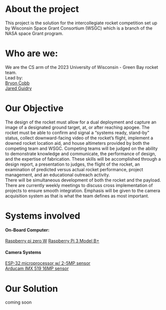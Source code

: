 # About the project  
This project is the solution for the intercollegiate rocket competition set up by Wisconsin Space Grant	
Consortium (WSGC) which is a branch of the NASA  space Grant program.

# Who are we:  
We are the CS arm of the 2023 University of Wisconsin - Green Bay rocket team.   
Lead by:  
[Bryon Cobb](https://www.linkedin.com/in/bryon-cobb-34380a251/)  
[Jared Guidry](https://www.linkedin.com/in/jguidry/)  

# Our Objective  
The design of the rocket must allow for a dual deployment and capture an image of a designated ground target, at, or after reaching apogee. The rocket must be able to confirm and signal a “systems ready, stand-by" status, collect downward-facing video of the rocket’s flight, implement a downed rocket location aid, and house altimeters provided by both the competing team and WSGC.    Competing teams will be judged on the ability to demonstrate knowledge and communicate, the performance of design, and the expertise of fabrication.   These skills will be accomplished through a design report, a presentation to judges, the flight of the rocket, an examination of predicted versus actual rocket performance, project management, and an educational outreach activity.    
There will be simultaneous development of both the rocket and the payload. There are currently weekly meetings to discuss cross implementation of projects to ensure smooth integration. Emphasis will be given to the camera acquisition system as that is what the team defines as most important.    

# Systems involved  
#### On-Board Computer: 
[Raspberry pi zero W](https://www.raspberrypi.com/documentation/computers/raspberry-pi.html#raspberry-pi-zero-w) 
[Raspberry Pi 3 Model B+](https://www.raspberrypi.com/documentation/computers/raspberry-pi.html#raspberry-pi-3-model-b) 

#### Camera Systems 
[ESP-32 microprocessor w/ 2-5MP sensor](https://docs.ai-thinker.com/en/esp32-cam)   
[Arducam IMX 519 16MP sensor](https://docs.arducam.com/Nvidia-Jetson-Camera/Native-Camera/Quick-Start-Guide/#16mp-imx519-camera)



# Our Solution  
coming soon
